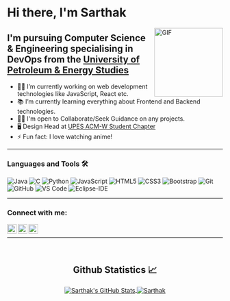 # Hi there, I'm Sarthak  

<img align="right" alt="GIF" height="160px" src="https://media.giphy.com/media/du3J3cXyzhj75IOgvA/giphy.gif" />

## I'm pursuing Computer Science & Engineering specialising in DevOps from the [University of Petroleum & Energy Studies](https://www.upes.ac.in/)

- 👨‍💻 I’m currently working on web development technologies like JavaScript, React etc.
- 📚 I’m currently learning everything about Frontend and Backend technologies. 
- 💪🏼 I'm open to Collaborate/Seek Guidance on any projects.  
- 🖥 Design Head at [UPES ACM-W Student Chapter](http://www.upesacmwomen.org/)
- ⚡ Fun fact: I love watching anime!

---
### Languages and Tools 🛠 

![Java](http://img.shields.io/badge/-Java-5B4638?style=flat-square&logo=java&logoColor=ffffff)
![C](http://img.shields.io/badge/-C-A8B9CC?style=flat-square&logo=c&logoColor=ffffff)
![Python](http://img.shields.io/badge/-Python-3776AB?style=flat-square&logo=python&logoColor=ffffff)
![JavaScript](https://img.shields.io/badge/-JavaScript-%23F7DF1C?style=flat-square&logo=javascript&logoColor=000000&labelColor=%23F7DF1C&color=%23FFCE5A)
![HTML5](https://img.shields.io/badge/-HTML5-%23E44D27?style=flat-square&logo=html5&logoColor=ffffff)
![CSS3](https://img.shields.io/badge/-CSS3-%231572B6?style=flat-square&logo=css3)
![Bootstrap](https://img.shields.io/badge/-Bootstrap-563D7C?style=flat-square&logo=Bootstrap)
![Git](https://img.shields.io/badge/-Git-%23F05032?style=flat-square&logo=git&logoColor=%23ffffff)
![GitHub](https://img.shields.io/badge/-GitHub-181717?style=flat-square&logo=github)
![VS Code](http://img.shields.io/badge/-VS%20Code-007ACC?style=flat-square&logo=visual-studio-code&logoColor=ffffff)
![Eclipse-IDE](http://img.shields.io/badge/-Eclipse-2C2255?style=flat-square&logo=eclipse&logoColor=ffffff)
<br />

---

### Connect with me:

[<img align="left" alt="Sarthak | Twitter" width="22px" src="https://cdn.jsdelivr.net/npm/simple-icons@v3/icons/twitter.svg" />][twitter]
[<img align="left" alt="Sarthak | LinkedIn" width="22px" src="https://cdn.jsdelivr.net/npm/simple-icons@v3/icons/linkedin.svg" />][linkedin]
[<img align="left" alt="Sarthak | Instagram" width="22px" src="https://cdn.jsdelivr.net/npm/simple-icons@v3/icons/instagram.svg" />][instagram]

<br />

---

<br/>

  <h2 align="center"> Github Statistics 📈 </h2>
  
  <div align="center"> 
     <a href="">
      <img align="center" alt="Sarthak's GitHub Stats" src="https://github-readme-stats.codestackr.vercel.app/api?username=Sarthak1306&show_icons=true&hide_border=true" />
    </a>
    <a href="">
      <img align="center" src="https://github-readme-stats.vercel.app/api/top-langs/?username=Sarthak1306&layout=compact" alt="Sarthak"/>
    </a>
</div

<br/>




[twitter]: https://twitter.com/Sarthak13062001
[instagram]: https://instagram.com/sarthakxs
[linkedin]: https://www.linkedin.com/in/sarthaksrivastava1306//


